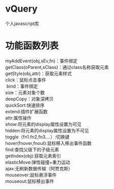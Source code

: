 # vQuery
个人javascript库
# 功能函数列表
myAddEvent(obj,sEv,fn)：事件绑定<br>getClass(oParent,sClass)：通过class名称获取元素<br>getStyle(obj,attr)：获取元素样式<br>click：鼠标点击事件<br> bind：事件绑定<br>size：元素对象个数<br>deepCopy：对象深拷贝<br>quickSort:快速排序<br>extend:插件扩展函数<br>attr:属性操作<br>show:将元素的display属性设置为可见<br>
    hidden:将元素的display属性设置为不可见<br>
    toggle（fn1.fn2,fn3....）:切换键<br>
    hover(fnover,fnout):鼠标移入移出事件函数<br>
    find:查找父级下的子级元素<br>
    getIndex(obj):获取元素索引<br>
    elasticMove:弹性碰撞+重力运动<br>
    ajax:无刷新数据传输（阿贾克斯）<br>
    mouseover:鼠标悬浮事件<br>
    mouseout:鼠标移出事件<br>
